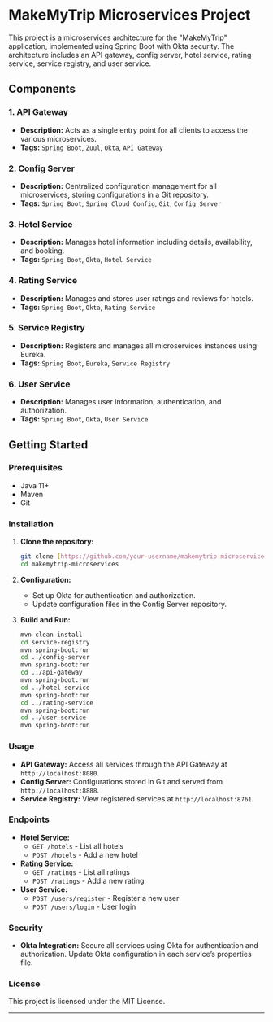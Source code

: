 
# MakeMyTrip Microservices Project

This project is a microservices architecture for the "MakeMyTrip" application, implemented using Spring Boot with Okta security. The architecture includes an API gateway, config server, hotel service, rating service, service registry, and user service.

## Components

### 1. API Gateway
- **Description:** Acts as a single entry point for all clients to access the various microservices.
- **Tags:** `Spring Boot`, `Zuul`, `Okta`, `API Gateway`

### 2. Config Server
- **Description:** Centralized configuration management for all microservices, storing configurations in a Git repository.
- **Tags:** `Spring Boot`, `Spring Cloud Config`, `Git`, `Config Server`

### 3. Hotel Service
- **Description:** Manages hotel information including details, availability, and booking.
- **Tags:** `Spring Boot`, `Okta`, `Hotel Service`

### 4. Rating Service
- **Description:** Manages and stores user ratings and reviews for hotels.
- **Tags:** `Spring Boot`, `Okta`, `Rating Service`

### 5. Service Registry
- **Description:** Registers and manages all microservices instances using Eureka.
- **Tags:** `Spring Boot`, `Eureka`, `Service Registry`

### 6. User Service
- **Description:** Manages user information, authentication, and authorization.
- **Tags:** `Spring Boot`, `Okta`, `User Service`

## Getting Started

### Prerequisites
- Java 11+
- Maven
- Git

### Installation

1. **Clone the repository:**
   ```sh
   git clone [https://github.com/your-username/makemytrip-microservices.git](https://github.com/PawanSirsat/Microservices_OKTA_Security.git)
   cd makemytrip-microservices
   ```

2. **Configuration:**
   - Set up Okta for authentication and authorization.
   - Update configuration files in the Config Server repository.

3. **Build and Run:**
   ```sh
   mvn clean install
   cd service-registry
   mvn spring-boot:run
   cd ../config-server
   mvn spring-boot:run
   cd ../api-gateway
   mvn spring-boot:run
   cd ../hotel-service
   mvn spring-boot:run
   cd ../rating-service
   mvn spring-boot:run
   cd ../user-service
   mvn spring-boot:run
   ```

### Usage

- **API Gateway:** Access all services through the API Gateway at `http://localhost:8080`.
- **Config Server:** Configurations stored in Git and served from `http://localhost:8888`.
- **Service Registry:** View registered services at `http://localhost:8761`.

### Endpoints

- **Hotel Service:**
  - `GET /hotels` - List all hotels
  - `POST /hotels` - Add a new hotel
- **Rating Service:**
  - `GET /ratings` - List all ratings
  - `POST /ratings` - Add a new rating
- **User Service:**
  - `POST /users/register` - Register a new user
  - `POST /users/login` - User login

### Security

- **Okta Integration:** Secure all services using Okta for authentication and authorization. Update Okta configuration in each service’s properties file.

### License

This project is licensed under the MIT License.

---
